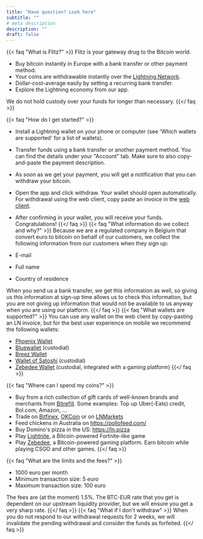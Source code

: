 ```yaml
---
title: "Have question? Look here"
subtitle: ""
# meta description
description: ""
draft: false
---
```



{{< faq "What is Flitz?" >}}
Flitz is your gateway drug to the Bitcoin world.

- Buy bitcoin instantly in Europe with a bank transfer or other payment method.
- Your coins are withdrawable instantly over the [Lightning Network](https://www.lopp.net/lightning-information.html). 
- Dollar-cost-average easily by setting a recurring bank transfer.
- Explore the Lightning economy from our app.

We do not hold custody over your funds for longer than necessary.
{{</ faq >}}

{{< faq "How do I get started?" >}}
- Install a Lightning wallet on your phone or computer (see 'Which wallets are supported' for a list of wallets).
- Transfer funds using a bank transfer or another payment method. You can find the details under your "Account" tab.
  Make sure to also copy-and-paste the payment description.
- As soon as we get your payment, you will get a notification that you can withdraw your bitcoin.
- Open the app and click withdraw. Your wallet should open automatically. For withdrawal using the web client, copy paste an invoice in the [web client](https://app.flitz.be).
- After confirming in your wallet, you will receive your funds. Congratulations!
{{</ faq >}}
{{< faq "What information do we collect and why?" >}}
Because we are a regulated company in Belgium that convert euro to bitcoin on behalf of our customers, we collect the following information from our customers when they sign up:

- E-mail
- Full name
- Country of residence 

When you send us a bank transfer, we get this information as well, so giving us 
this information at sign-up time allows us to check this information, but you are
not giving up information that would not be available to us anyway when you are using our platform.
{{</ faq >}}
{{< faq "What wallets are supported?" >}}
You can use any wallet on the web client by copy-pasting an LN invoice, but for the best user experience on mobile we recommend the following wallets:

- [Phoenix Wallet](https://play.google.com/store/apps/details?id=fr.acinq.phoenix.mainnet)
- [Bluewallet](https://play.google.com/store/apps/details?id=io.bluewallet.bluewallet)  (custodial)
- [Breez Wallet](https://play.google.com/store/apps/details?id=com.breez.client)
- [Wallet of Satoshi](https://play.google.com/store/apps/details?id=com.livingroomofsatoshi.wallet) (custodial)
- [Zebedee Wallet](https://play.google.com/store/apps/details?id=io.zebedee.wallet) (custodial, integrated with a gaming platform)
{{</ faq >}}

{{< faq "Where can I spend my coins?" >}}
- Buy from a rich collection of gift cards of well-known brands and merchants from [Bitrefill](https://www.bitrefill.com/buy).
  Some examples: Top up Uber(-Eats) credit, Bol.com, Amazon, ...
- Trade on [Bitfinex](https://bitfinex.com), [OKCoin](https://okcoin.com) or on [LNMarkets](https://lnmarkets.com)
- Feed chickens in Australia on https://pollofeed.com/
- Buy Domino's pizza in the US: https://ln.pizza
- Play [Lightnite](https://lightnite.io/), a Bitcoin-powered Fortnite-like game
- Play [Zebedee](https://zebedee.io/), a Bitcoin-powered gaming platform. Earn bitcoin while playing CSGO and other games.
{{</ faq >}}


{{< faq "What are the limits and the fees?" >}}
- 1000 euro per month
- Minimum transaction size: 5 euro
- Maximum transaction size: 100 euro

The fees are (at the moment) 1.5%. The BTC-EUR rate that you get is dependent on our upstream liquidity provider, but we will ensure you get a very sharp rate.
{{</ faq >}}
{{< faq "What if I don't withdraw" >}}
When you do not respond to our withdrawal requests for 2 weeks, we will invalidate the pending withdrawal and consider the funds as forfeited.
{{</ faq >}}